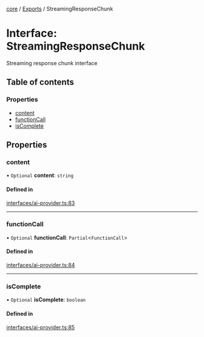 <!-- 
 ⚠️  AUTO-GENERATED FILE - DO NOT EDIT MANUALLY
 This file is automatically generated by scripts/docs-generator.js
 To make changes, edit the source TypeScript files or update the generator script
-->

[core](../../) / [Exports](../modules) / StreamingResponseChunk

# Interface: StreamingResponseChunk

Streaming response chunk interface

## Table of contents

### Properties

- [content](StreamingResponseChunk#content)
- [functionCall](StreamingResponseChunk#functioncall)
- [isComplete](StreamingResponseChunk#iscomplete)

## Properties

### content

• `Optional` **content**: `string`

#### Defined in

[interfaces/ai-provider.ts:83](https://github.com/woojubb/robota/blob/fe291514c07592ccd62a8a44eed60d02012b431e/packages/core/src/interfaces/ai-provider.ts#L83)

___

### functionCall

• `Optional` **functionCall**: `Partial`\<`FunctionCall`\>

#### Defined in

[interfaces/ai-provider.ts:84](https://github.com/woojubb/robota/blob/fe291514c07592ccd62a8a44eed60d02012b431e/packages/core/src/interfaces/ai-provider.ts#L84)

___

### isComplete

• `Optional` **isComplete**: `boolean`

#### Defined in

[interfaces/ai-provider.ts:85](https://github.com/woojubb/robota/blob/fe291514c07592ccd62a8a44eed60d02012b431e/packages/core/src/interfaces/ai-provider.ts#L85)
